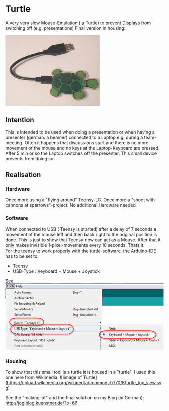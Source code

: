 # Turtle
A very very slow Mouse-Emulation ( a Turtle) to prevent Displays from switching off (e.g. presentations)
Final version in housing:

![Turtle in housing](Turtle_Final_sm-300x225.jpg)

## Intention
This is intended to be used when doing a presentation or when having a presenter (german: a beamer) connected to a Laptop 
e.g. during a team-meeting.
Often it happens that discussions start and there is no more movement of the mouse and no keys at the Laptop-Keyboard are pressed.
After 5 min or so the Laptop switches off the presenter.
This small device prevents from doing so.

## Realisation
### Hardware
Once more using a "flying around" Teensy-LC.
Once more a "shoot with cannons at sparrows"-project.
No additional Hardware needed

### Software
When connected to USB ( Teensy is started) after a delay of 7 seconds a movement of the mouse left and 
then back right to the original position is done.
This is just to show that Teensy now can act as a Mouse.
After that it only makes invisible 1-pixel-movements every 10 seconds.
Thats it.  
For the teensy to work properly with the turtle-software, the Arduino-IDE has to be set to:
- Teensy
- USB-Type : Keyboard + Mouse + Joystick

See ![Arduino Settings](Arduino_Settings.png)



### Housing 
To show that this small tool is a turtle it is housed in a "turtle".
I used this one here from Wikimedia:
![Iimage of Turtle] (https://upload.wikimedia.org/wikipedia/commons/7/70/Kturtle_top_view.svg)

See the "making-of" and the final solution on my Blog (in German):
http://jogiblog.kuenstner.de/?p=66


